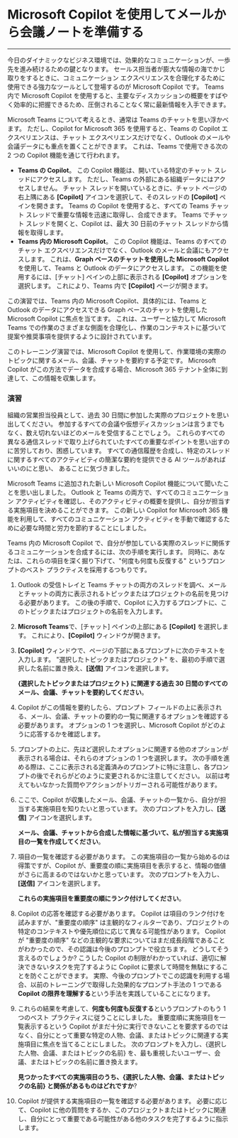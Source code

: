 
# Microsoft Copilot を使用してメールから会議ノートを準備する
---
今日のダイナミックなビジネス環境では、効果的なコミュニケーションが、一歩先を進み続けるための鍵となります。 セールス担当者が膨大な情報の海でかじ取りをするときに、コミュニケーション エクスペリエンスを合理化するために使用できる強力なツールとして登場するのが Microsoft Copilot です。 Teams 内で Microsoft Copilot を使用すると、主要なディスカッションの概要をすばやく効率的に把握できるため、圧倒されることなく常に最新情報を入手できます。

Microsoft Teams について考えるとき、通常は Teams のチャットを思い浮かべます。 ただし、Copilot for Microsoft 365 を使用すると、Teams の Copilot エクスペリエンスは、チャット エクスペリエンスだけでなく、Outlook のメールや会議データにも重点を置くことができます。 これは、Teams で使用できる次の 2 つの Copilot 機能を通じて行われます。

 -  **Teams の Copilot**。 この Copilot 機能は、開いている特定のチャット スレッドにアクセスします。 ただし、Teams の外部にある組織データにはアクセスしません。 チャット スレッドを開いているときに、チャット ページの右上隅にある **[Copilot]** アイコンを選択して、そのスレッドの **[Copilot]** ペインを開きます。 Teams の Copilot を使用すると、すべての Teams チャット スレッドで重要な情報を迅速に取得し、合成できます。 Teams でチャット スレッドを開くと、Copilot は、最大 30 日前のチャット スレッドから情報を取得します。
 -  **Teams 内の Microsoft Copilot**。 この Copilot 機能は、Teams のすべてのチャット エクスペリエンスだけでなく、Outlook のメールと会議にもアクセスします。 これは、**Graph ベースのチャットを使用した Microsoft Copilot** を使用して、Teams と Outlook のデータにアクセスします。 この機能を使用するには、[チャット] ペインの上部に表示される **[Copilot]** オプションを選択します。 これにより、Teams 内で **[Copilot]** ページが開きます。

この演習では、Teams 内の Microsoft Copilot、具体的には、Teams と Outlook のデータにアクセスできる Graph ベースのチャットを使用した Microsoft Copilot に焦点を当てます。 これは、ユーザーと協力して Microsoft Teams での作業のさまざまな側面を合理化し、作業のコンテキストに基づいて提案や推奨事項を提供するように設計されています。

このトレーニング演習では、Microsoft Copilot を使用して、作業環境の実際のトピックに関するメール、会議、チャットを要約する予定です。 Microsoft Copilot がこの方法でデータを合成する場合、Microsoft 365 テナント全体に到達して、この情報を収集します。

### 演習

組織の営業担当役員として、過去 30 日間に参加した実際のプロジェクトを思い出してください。 参加するすべての会議や仮想ディスカッションは言うまでもなく、数え切れないほどのメールを受信することでしょう。 これらのすべての異なる通信スレッドで取り上げられていたすべての重要なポイントを思い出すのに苦労しており、困惑しています。 すべての通信履歴を合成し、特定のスレッドに関するすべてのアクティビティの簡潔な要約を提供できる AI ツールがあればいいのにと思い、 あることに気づきました。

Microsoft Teams に追加された新しい Microsoft Copilot 機能について聞いたことを思い出しました。 Outlook と Teams の両方で、すべてのコミュニケーション アクティビティを確認し、そのアクティビティの概要を提供し、自分が担当する実施項目を決めることができます。 この新しい Copilot for Microsoft 365 機能を利用して、すべてのコミュニケーション アクティビティを手動で確認するために必要な時間と労力を節約することにしました。

Teams 内の Microsoft Copilot で、自分が参加している実際のスレッドに関係するコミュニケーションを合成するには、次の手順を実行します。 同時に、あなたは、これらの項目を深く掘り下げて、"何度も何度も反復する" というプロンプトのベスト プラクティスを採用するつもりです。

1.  Outlook の受信トレイと Teams チャットの両方のスレッドを調べ、メールとチャットの両方に表示されるトピックまたはプロジェクトの名前を見つける必要があります。 この後の手順で、Copilot に入力するプロンプトに、このトピックまたはプロジェクトの名前を入力します。
2.  **Microsoft Teams**で、[チャット] ペインの上部にある **[Copilot]** を選択します。 これにより、**[Copilot]** ウィンドウが開きます。
3.  **[Copilot]** ウィンドウで、ページの下部にあるプロンプトに次のテキストを入力します。 "選択したトピックまたはプロジェクト" を、最初の手順で選択した名前に置き換え、**[送信]** アイコンを選択します。
    
    **\{選択したトピックまたはプロジェクト\} に関連する過去 30 日間のすべてのメール、会議、チャットを要約してください**。
4.  Copilot がこの情報を要約したら、プロンプト フィールドの上に表示される、メール、会議、チャットの要約の一覧に関連するオプションを確認する必要があります。 オプションの 1 つを選択し、Microsoft Copilot がどのように応答するかを確認します。
5.  プロンプトの上に、先ほど選択したオプションに関連する他のオプションが表示される場合は、それらのオプションの 1 つを選択します。 次の手順を進める際は、ここに表示される定義済みのプロンプトに特に注意し、各プロンプトの後でそれらがどのように変更されるかに注意してください。 以前は考えてもいなかった質問やアクションがトリガーされる可能性があります。
6.  ここで、Copilot が収集したメール、会議、チャットの一覧から、自分が担当する実施項目を知りたいと思っています。 次のプロンプトを入力し、**[送信]** アイコンを選択します。
    
    **メール、会議、チャットから合成した情報に基づいて、私が担当する実施項目の一覧を作成してください**。
7.  項目の一覧を確認する必要があります。 この実施項目の一覧から始めるのは得策ですが、Copilot が、重要度の順に実施項目を表示すると、情報の価値がさらに高まるのではないかと思っています。 次のプロンプトを入力し、**[送信]** アイコンを選択します。
    
    **これらの実施項目を重要度の順にランク付けしてください**。
8.  Copilot の応答を確認する必要があります。 Copilot は項目のランク付けを試みますが、"重要度の順序" は主観的なフィルターであり、プロジェクトの特定のコンテキストや優先順位に応じて異なる可能性があります。 Copilot が "重要度の順序" などの主観的な要求についてはまだ成長段階であることがわかったので、その認識は今後のプロンプトで役立ちます。 どうしてそう言えるのでしょうか?  こうした Copilot の制限がわかっていれば、適切に解決できないタスクを完了するように Copilot に要求して時間を無駄にすることを防ぐことができます。 実際、今後のプロンプトでこの認識を利用する場合、以前のトレーニングで取得した効果的なプロンプト手法の 1 つである **Copilot の限界を理解する**という手法を実践していることになります。
9.  これらの結果を考慮して、**何度も何度も反復する**というプロンプトのもう 1 つのベスト プラクティスに従うことにしました。 重要度順に実施項目を一覧表示するという Copilot がまだ十分に実行できないことを要求するのではなく、自分にとって重要な特定の人物、会議、またはトピックに関連する実施項目に焦点を当てることにしました。 次のプロンプトを入力し、\{選択した人物、会議、またはトピックの名前\} を、最も重視したいユーザー、会議、またはトピックの名前に置き換えます。
    
    **見つかったすべての実施項目のうち、\{選択した人物、会議、またはトピックの名前\} と関係があるものはどれですか**? 
10. Copilot が提供する実施項目の一覧を確認する必要があります。 必要に応じて、Copilot に他の質問をするか、このプロジェクトまたはトピックに関連し、自分にとって重要である可能性がある他のタスクを完了するように指示します。
